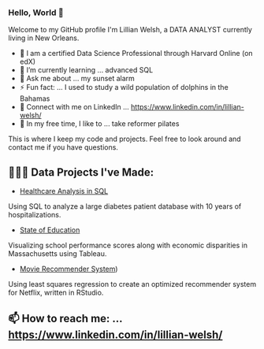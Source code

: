 ### Hello, World 👋

Welcome to my GitHub profile
I'm Lillian Welsh, a DATA ANALYST currently living in New Orleans.

- 🔭 I am a certified Data Science Professional through Harvard Online (on edX)
- 🌱 I’m currently learning ... advanced SQL
- 💬 Ask me about ... my sunset alarm
- ⚡ Fun fact: ... I used to study a wild population of dolphins in the Bahamas
- 🤝 Connect with me on LinkedIn ... https://www.linkedin.com/in/lillian-welsh/
- 🎈 In my free time, I like to ... take reformer pilates

This is where I keep my code and projects. Feel free to look around and contact me if you have questions.


## 👩🏽‍💻 Data Projects I've Made:
- [Healthcare Analysis in SQL](https://bit.ly/3Ovva0D)

Using SQL to analyze a large diabetes patient database with 10 years of hospitalizations. 

- [State of Education](https://bit.ly/3DONs80) 

Visualizing school performance scores along with economic disparities in Massachusetts using Tableau. 

- [Movie Recommender System](https://bit.ly/45igc5n))

Using least squares regression to create an optimized recommender system for Netflix, written in RStudio.


## 📫 How to reach me: ... https://www.linkedin.com/in/lillian-welsh/
